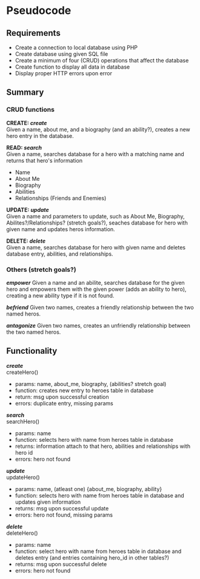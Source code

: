 # Pseudocode

## Requirements
* Create a connection to local database using PHP
* Create database using given SQL file
* Create a minimum of four (CRUD) operations that affect the database
* Create function to display all data in database
* Display proper HTTP errors upon error

## Summary
### CRUD functions
**CREATE: _create_**  
Given a name, about me, and a biography (and an ability?), creates a new hero entry in the database.

**READ: _search_**  
Given a name, searches database for a hero with a matching name and returns that hero's information
- Name
- About Me
- Biography
- Abilities
- Relationships (Friends and Enemies)

**UPDATE: _update_**  
Given a name and parameters to update, such as About Me, Biography, Abilites?/Relationships? (stretch goals?), seaches database for hero with given name and updates heros information.

**DELETE: _delete_**  
Given a name, searches database for hero with given name and deletes database entry, abilities, and relationships.

### Others (stretch goals?)
**_empower_**
Given a name and an abilite, searches database for the given hero and empowers them with the given power (adds an ability to hero), creating a new ability type if it is not found.

**_befriend_**
Given two names, creates a friendly relationship between the two named heros. 

**_antagonize_**
Given two names, creates an unfriendly relationship between the two named heros.

## Functionality

**_create_**  
createHero()
- params: name, about_me, biography, (abilities? stretch goal)
- function: creates new entry to heroes table in database
- return: msg upon successful creation
- errors: duplicate entry, missing params

**_search_**  
searchHero()
- params: name
- function: selects hero with name from heroes table in database
- returns: information attach to that hero, abilities and relationships with hero id
- errors: hero not found

**_update_**  
updateHero()
- params: name, (atleast one) {about_me, biography, ability}
- function: selects hero with name from heroes table in database and updates given information
- returns: msg upon successful update
- errors: hero not found, missing params

**_delete_**  
deleteHero()
- params: name
- function: select hero with name from heroes table in database and deletes entry (and entries containing hero_id in other tables?)
- returns: msg upon successful delete
- errors: hero not found

